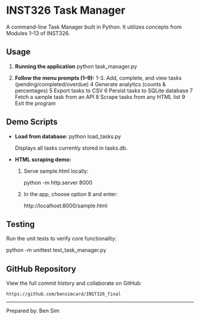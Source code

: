 # INST326 Task Manager

A command-line Task Manager built in Python. It utilizes concepts from Modules 1–13 of INST326.

## Usage

1. **Running the application**
   python task_manager.py

2. **Follow the menu prompts (1–9):**
   1-3. Add, complete, and view tasks (pending/completed/overdue)
   4 Generate analytics (counts & percentages)
   5 Export tasks to CSV
   6 Persist tasks to SQLite database
   7 Fetch a sample task from an API
   8 Scrape tasks from any HTML list
   9 Exit the program

## Demo Scripts

- **Load from database:**
  python load_tasks.py

  Displays all tasks currently stored in tasks.db.

- **HTML scraping demo:**
  1. Serve sample.html locally:

     python -m http.server 8000

  2. In the app, choose option 8 and enter:

     http://localhost:8000/sample.html


## Testing

Run the unit tests to verify core functionality:

python -m unittest test_task_manager.py

## GitHub Repository

View the full commit history and collaborate on GitHub:

`https://github.com/bensimcard/INST326_final`

---

Prepared by: Ben Sim
